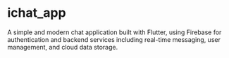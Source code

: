 # ichat_app
A simple and modern chat application built with Flutter, using Firebase for authentication and backend services including real-time messaging, user management, and cloud data storage.

